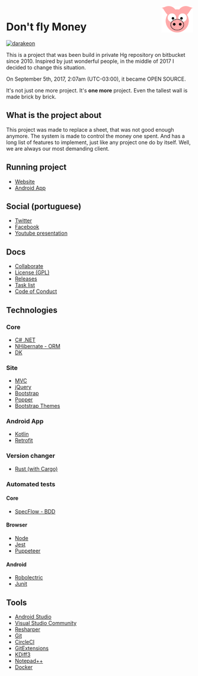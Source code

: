 <img src="site/MVC/Assets/images/pig.svg" width="85" align="right"/>

# Don't fly Money

[![darakeon](https://circleci.com/gh/darakeon/dfm.svg?style=svg)](.circleci/config.yml)

This is a project that was been build in private Hg repository on
bitbucket since 2010. Inspired by just wonderful people, in the middle
of 2017 I decided to change this situation.

On September 5th, 2017, 2:07am (UTC-03:00), it became OPEN SOURCE.

It's not just one more project. It's **one more** project. Even the
tallest wall is made brick by brick.

## What is the project about

This project was made to replace a sheet, that was not good enough
anymore. The system is made to control the money one spent. And has a
long list of features to implement, just like any project one do by
itself. Well, we are always our most demanding client.

## Running project

- [Website](https://dontflymoney.com/)
- [Android App](https://play.google.com/store/apps/details?id=com.dontflymoney.view)

## Social (portuguese)

- [Twitter](https://twitter.com/dfm_grunt)
- [Facebook](https://www.facebook.com/dontflymoney/)
- [Youtube presentation](https://www.youtube.com/watch?v=S_i1N5nMRa4)

## Docs

- [Collaborate](docs/COLLABORATE.md)
- [License (GPL)](LICENSE.md)
- [Releases](docs/RELEASES.md)
- [Task list](docs/TODO.md)
- [Code of Conduct](CODE_OF_CONDUCT.md)

## Technologies

### Core

- [C# .NET](https://docs.microsoft.com/en-us/dotnet/csharp)
- [NHibernate - ORM](https://nhibernate.info)
- [DK](https://github.com/darakeon/dk-lib)

### Site

- [MVC](https://dotnet.microsoft.com/apps/aspnet/mvc)
- [jQuery](https://jquery.com)
- [Bootstrap](https://getbootstrap.com)
- [Popper](https://popper.js.org/)
- [Bootstrap Themes](https://bootswatch.com)

### Android App

- [Kotlin](https://kotlinlang.org)
- [Retrofit](https://square.github.io/retrofit/)

### Version changer

- [Rust (with Cargo)](https://www.rust-lang.org)

### Automated tests

#### Core

- [SpecFlow - BDD](https://specflow.org)

#### Browser

- [Node](https://nodejs.org/en/)
- [Jest](https://jestjs.io/)
- [Puppeteer](https://developers.google.com/web/tools/puppeteer)

#### Android

- [Robolectric](http://robolectric.org/)
- [Junit](https://junit.org/)

## Tools

- [Android Studio](https://developer.android.com/studio/index.html)
- [Visual Studio Community](https://www.visualstudio.com/vs/)
- [Resharper](https://www.jetbrains.com/resharper/)
- [Git](https://git-scm.com/)
- [CircleCI](https://circleci.com/)
- [GitExtensions](https://github.com/gitextensions/gitextensions)
- [KDiff3](https://www.kde.org/applications/development/kdiff3/)
- [Notepad++](https://notepad-plus-plus.org/)
- [Docker](https://www.docker.com/)
